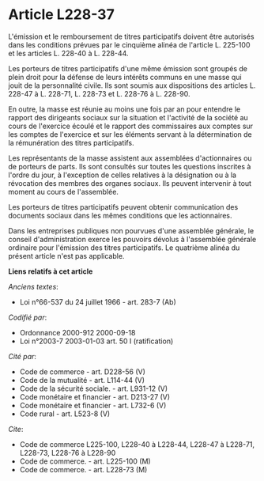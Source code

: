 # Article L228-37

L'émission et le remboursement de titres participatifs doivent être autorisés dans les conditions prévues par le cinquième
alinéa de l'article L. 225-100 et les articles L. 228-40 à L. 228-44.

Les porteurs de titres participatifs d'une même émission sont groupés de plein droit pour la défense de leurs intérêts
communs en une masse qui jouit de la personnalité civile. Ils sont soumis aux dispositions des articles L. 228-47 à L.
228-71, L. 228-73 et L. 228-76 à L. 228-90.

En outre, la masse est réunie au moins une fois par an pour entendre le rapport des dirigeants sociaux sur la situation et
l'activité de la société au cours de l'exercice écoulé et le rapport des commissaires aux comptes sur les comptes de
l'exercice et sur les éléments servant à la détermination de la rémunération des titres participatifs.

Les représentants de la masse assistent aux assemblées d'actionnaires ou de porteurs de parts. Ils sont consultés sur toutes
les questions inscrites à l'ordre du jour, à l'exception de celles relatives à la désignation ou à la révocation des membres
des organes sociaux. Ils peuvent intervenir à tout moment au cours de l'assemblée.

Les porteurs de titres participatifs peuvent obtenir communication des documents sociaux dans les mêmes conditions que les
actionnaires.

Dans les entreprises publiques non pourvues d'une assemblée générale, le conseil d'administration exerce les pouvoirs dévolus
à l'assemblée générale ordinaire pour l'émission des titres participatifs. Le quatrième alinéa du présent article n'est pas
applicable.

**Liens relatifs à cet article**

_Anciens textes_:

  - Loi n°66-537 du 24 juillet 1966 - art. 283-7 (Ab)

_Codifié par_:

  - Ordonnance 2000-912 2000-09-18
  - Loi n°2003-7 2003-01-03 art. 50 I (ratification)

_Cité par_:

  - Code de commerce - art. D228-56 (V)
  - Code de la mutualité - art. L114-44 (V)
  - Code de la sécurité sociale. - art. L931-12 (V)
  - Code monétaire et financier - art. D213-27 (V)
  - Code monétaire et financier - art. L732-6 (V)
  - Code rural - art. L523-8 (V)

_Cite_:

  - Code de commerce L225-100, L228-40 à L228-44, L228-47 à L228-71, L228-73, L228-76 à L228-90
  - Code de commerce. - art. L225-100 (M)
  - Code de commerce. - art. L228-73 (M)

